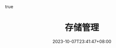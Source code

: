 ---
title: "存储管理"
description: 
date: 2023-10-07T23:41:47+08:00
image:
url:
math: true
comments: true
draft: true
categories:

tags:
    - Database
---